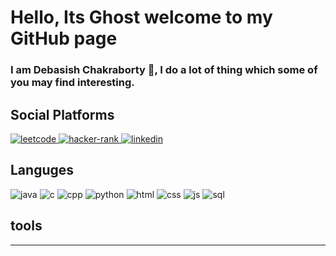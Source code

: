 # Hello, Its Ghost welcome to my GitHub page

### I am Debasish Chakraborty 👋, I do a lot of thing which some of you may find interesting.

## Social Platforms
<a href = "https://leetcode.com/dcVoldemort/" >
    <img alt = "leetcode" src = "https://img.shields.io/badge/LeetCode-FFA116?logo=LeetCode&logoColor=white&style=for-the-badge"/>
</a>

<a href = "https://www.hackerrank.com/dcraptor">
    <img alt = "hacker-rank" src = "https://img.shields.io/badge/Hacker Rank-00EA64?logo=HackerRank&logoColor=white&style=for-the-badge">
</a>

<a href = "https://www.linkedin.com/in/chakrabortydebasish/">
    <img alt = "linkedin" src = "https://img.shields.io/badge/LinkedIn-0A66C2?logo=LinkedIn&logocolor=white&style=for-the-badge">
</a>

## Languges

<img alt = "java" src = "https://img.shields.io/badge/Java-FB542B">

<img alt = "c" src = "https://img.shields.io/badge/C-A8B9CC?logo=C&logoColor=white&style=for-the-badge">

<img alt = "cpp" src = "https://img.shields.io/badge/">

<img alt = "python" src = "https://img.shields.io/badge/">

<img alt = "html" src = "https://img.shields.io/badge/">

<img alt = "css" src = "https://img.shields.io/badge/">

<img alt = "js" src = "https://img.shields.io/badge/">

<img alt = "sql" src = "https://img.shields.io/badge/">

<img alt = "" src = "https://img.shields.io/badge/">

<img alt = "" src = "https://img.shields.io/badge/">

## tools
---